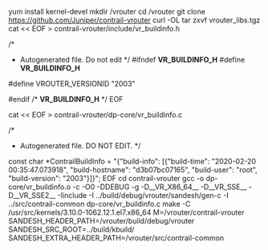 yum install kernel-devel
mkdir /vrouter
cd /vrouter
git clone https://github.com/Juniper/contrail-vrouter
curl -OL 
tar zxvf vrouter_libs.tgz
cat << EOF > contrail-vrouter/include/vr_buildinfo.h

/*
 * Autogenerated file. Do not edit
*/
#ifndef __VR_BUILDINFO_H__
#define __VR_BUILDINFO_H__

#define VROUTER_VERSIONID "2003"

#endif /* __VR_BUILDINFO_H__ */
EOF

cat << EOF > contrail-vrouter/dp-core/vr_buildinfo.c

/*
* Autogenerated file. DO NOT EDIT.
*/

const char *ContrailBuildInfo = "{\"build-info\": [{\"build-time\": \"2020-02-20 00:35:47.073918\", \"build-hostname\": \"d3b07bc07165\", \"build-user\": \"root\", \"build-version\": \"2003\"}]}";
EOF
cd contrail-vrouter
gcc -o dp-core/vr_buildinfo.o -c -O0 -DDEBUG -g -D__VR_X86_64__ -D__VR_SSE__ -D__VR_SSE2__ -Iinclude -I ../build/debug/vrouter/sandesh/gen-c -I ../src/contrail-common dp-core/vr_buildinfo.c
make -C /usr/src/kernels/3.10.0-1062.12.1.el7.x86_64 M=/vrouter/contrail-vrouter SANDESH_HEADER_PATH=/vrouter/build/debug/vrouter SANDESH_SRC_ROOT=../build/kbuild/ SANDESH_EXTRA_HEADER_PATH=/vrouter/src/contrail-common
